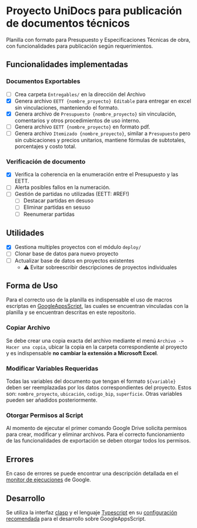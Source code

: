 # Proyecto UniDocs para publicación de documentos técnicos

Planilla con formato para Presupuesto y Especificaciones Técnicas de obra, con funcionalidades para publicación según requerimientos.

## Funcionalidades implementadas

### Documentos Exportables
- [ ] Crea carpeta `Entregables/` en la dirección del Archivo
- [x] Genera archivo `EETT {nombre_proyecto} Editable` para entregar en excel sin vinculaciones, manteniendo el formato.
- [x] Genera archivo de `Presupuesto {nombre_proyecto}` sin vinculación, comentarios y otros procedimientos de uso interno.
- [ ] Genera archivo `EETT {nombre_proyecto}` en formato pdf.
- [ ] Genera archivo `Itemizado {nombre_proyecto}`, similar a `Presupuesto` pero sin cubicaciones y precios unitarios, mantiene fórmulas de subtotales, porcentajes y costo total.

### Verificación de documento
- [x] Verifica la coherencia en la enumeración entre el Presupuesto y las EETT.
- [ ] Alerta posibles fallos en la numeración.
- [ ] Gestión de partidas no utilizadas (EETT: #REF!)
  - [ ] Destacar partidas en desuso
  - [ ] Eliminar partidas en sesuso
  - [ ] Reenumerar partidas 

## Utilidades
- [x] Gestiona multiples proyectos con el módulo `deploy/`
- [ ] Clonar base de datos para nuevo proyecto
- [ ] Actualizar base de datos en proyectos existentes
  - :warning: Evitar sobreescribir descripciones de proyectos individuales

## Forma de Uso

Para el correcto uso de la planilla es indispensable el uso de macros escriptas en [GoogleAppsScript](https://www.google.com/script/start/), las cuales se encuentran vinculadas con la planilla y se encuentran descritas en este repositorio.

### Copiar Archivo

Se debe crear una copia exacta del archivo mediante el menú `Archivo -> Hacer una copia`, ubicar la copia en la carpeta correspondiente al proyecto y es indispensable **no cambiar la extensión a Microsoft Excel**.

### Modificar Variables Requeridas
Todas las variables del documento que tengan el formato `${variable}` deben ser reemplazadas por los datos correspondientes del proyecto. Estos son: `nombre_proyecto`, `ubicación`, `codigo_bip`, `superficie`. Otras variables pueden ser añadidos posteriormente.

### Otorgar Permisos al Script

Al momento de ejecutar el primer comando Google Drive solicita permisos para crear, modificar y eliminar archivos. Para el correcto funcionamiento de las funcionalidades de exportación se deben otorgar todos los permisos.

## Errores

En caso de errores se puede encontrar una descripción detallada en el [monitor de ejecuciones](https://script.google.com/home/executions) de Google.

## Desarrollo

Se utiliza la interfaz [clasp](https://developers.google.com/apps-script/guides/clasp) y el lenguaje [Typescript](https://www.typescriptlang.org/) en su [configuración recomendada](https://developers.google.com/apps-script/guides/typescript) para el desarrollo sobre GoogleAppsScript.
